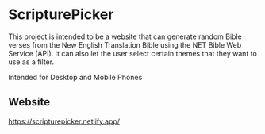 # ScripturePicker

This project is intended to be a website that can generate random Bible verses from the New English Translation Bible using the NET Bible Web Service (API).
It can also let the user select certain themes that they want to use as a filter.

Intended for Desktop and Mobile Phones


## Website

https://scripturepicker.netlify.app/
